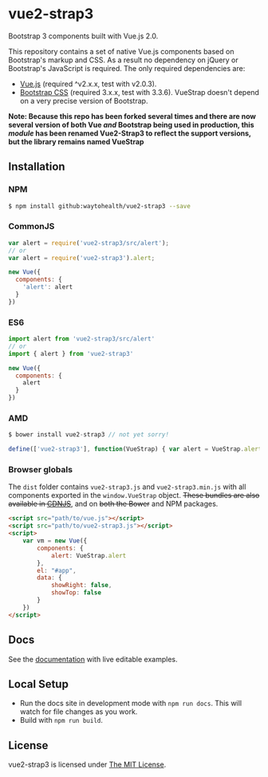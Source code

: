 # vue2-strap3
Bootstrap 3 components built with Vue.js 2.0.

This repository contains a set of native Vue.js components based on Bootstrap's markup and CSS. As a result no dependency on jQuery or Bootstrap's JavaScript is required. The only required dependencies are:

* [Vue.js](http://vuejs.org/) (required ^v2.x.x, test with v2.0.3).
* [Bootstrap CSS](http://getbootstrap.com/) (required 3.x.x, test with 3.3.6). VueStrap doesn't depend on a very precise version of Bootstrap.

**Note: Because this repo has been forked several times and there are now several version of both Vue _and_ Bootstrap being used in production, this _module_ has been renamed Vue2-Strap3 to reflect the support versions, but the library remains named VueStrap**

## Installation

### NPM

```bash
$ npm install github:waytohealth/vue2-strap3 --save
```

### CommonJS
```js
var alert = require('vue2-strap3/src/alert');
// or
var alert = require('vue2-strap3').alert;

new Vue({
  components: {
    'alert': alert
  }
})
```

### ES6
```js
import alert from 'vue2-strap3/src/alert'
// or
import { alert } from 'vue2-strap3'

new Vue({
  components: {
    alert
  }
})
```

### AMD
```js
$ bower install vue2-strap3 // not yet sorry!

define(['vue2-strap3'], function(VueStrap) { var alert = VueStrap.alert; ... });
```

### Browser globals
The `dist` folder contains `vue2-strap3.js` and `vue2-strap3.min.js` with all components exported in the <code>window.VueStrap</code> object. ~~These bundles are also available in [CDNJS](https://cdnjs.com/libraries/vue-strap)~~,
and on ~~both the Bower~~ and NPM packages.

```html
<script src="path/to/vue.js"></script>
<script src="path/to/vue2-strap3.js"></script>
<script>
    var vm = new Vue({
        components: {
            alert: VueStrap.alert
        },
        el: "#app",
        data: {
            showRight: false,
            showTop: false
        }
    })
</script>
```

## Docs
See the [documentation](https://waytohealth.github.io/vue2-strap3/) with live editable examples.

## Local Setup
* Run the docs site in development mode with `npm run docs`. This will watch for file changes as you work.
* Build with `npm run build`.

## License
vue2-strap3 is licensed under [The MIT License](LICENSE).
